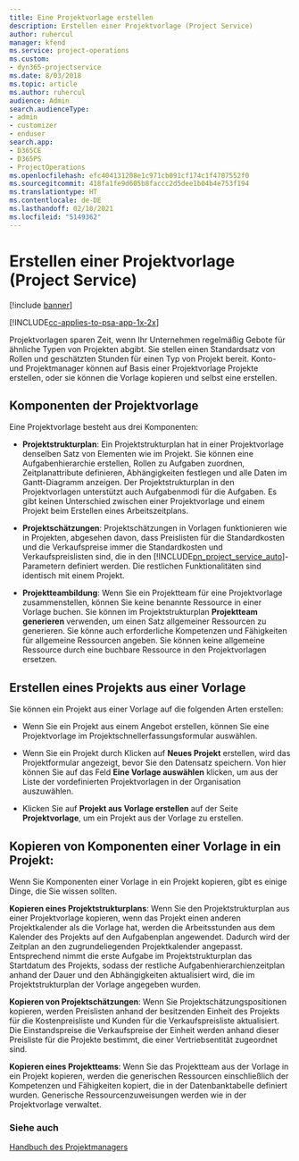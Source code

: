 ```yaml
---
title: Eine Projektvorlage erstellen
description: Erstellen einer Projektvorlage (Project Service)
author: ruhercul
manager: kfend
ms.service: project-operations
ms.custom:
- dyn365-projectservice
ms.date: 8/03/2018
ms.topic: article
ms.author: ruhercul
audience: Admin
search.audienceType:
- admin
- customizer
- enduser
search.app:
- D365CE
- D365PS
- ProjectOperations
ms.openlocfilehash: efc404131208e1c971cb091cf174c1f4707552f0
ms.sourcegitcommit: 418fa1fe9d605b8faccc2d5dee1b04b4e753f194
ms.translationtype: HT
ms.contentlocale: de-DE
ms.lasthandoff: 02/10/2021
ms.locfileid: "5149362"
---
```

# <a name="create-a-project-template-project-service"></a>Erstellen einer Projektvorlage (Project Service)

[!include [banner](../includes/psa-now-project-operations.md)]

[!INCLUDE[cc-applies-to-psa-app-1x-2x](../includes/cc-applies-to-psa-app-1x-2x.md)]

Projektvorlagen sparen Zeit, wenn Ihr Unternehmen regelmäßig Gebote für ähnliche Typen von Projekten abgibt. Sie stellen einen Standardsatz von Rollen und geschätzten Stunden für einen Typ von Projekt bereit. Konto- und Projektmanager können auf Basis einer Projektvorlage Projekte erstellen, oder sie können die Vorlage kopieren und selbst eine erstellen.  
  
## <a name="components-of-project-template"></a>Komponenten der Projektvorlage
 Eine Projektvorlage besteht aus drei Komponenten:  
  
- **Projektstrukturplan**: Ein Projektstrukturplan hat in einer Projektvorlage denselben Satz von Elementen wie im Projekt. Sie können eine Aufgabenhierarchie erstellen, Rollen zu Aufgaben zuordnen, Zeitplanattribute definieren, Abhängigkeiten festlegen und alle Daten im Gantt-Diagramm anzeigen. Der Projektstrukturplan in den Projektvorlagen unterstützt auch Aufgabenmodi für die Aufgaben. Es gibt keinen Unterschied zwischen einer Projektvorlage und einem Projekt beim Erstellen eines Arbeitszeitplans.  
  
- **Projektschätzungen**: Projektschätzungen in Vorlagen funktionieren wie in Projekten, abgesehen davon, dass Preislisten für die Standardkosten und die Verkaufspreise immer die Standardkosten und Verkaufspreislisten sind, die in den [!INCLUDE[pn_project_service_auto](../includes/pn-project-service-auto.md)]-Parametern definiert werden. Die restlichen Funktionalitäten sind identisch mit einem Projekt.  
  
- **Projektteambildung**: Wenn Sie ein Projektteam für eine Projektvorlage zusammenstellen, können Sie keine benannte Ressource in einer Vorlage buchen. Sie können im Projektstrukturplan **Projektteam generieren** verwenden, um einen Satz allgemeiner Ressourcen zu generieren. Sie könne auch erforderliche Kompetenzen und Fähigkeiten für allgemeine Ressourcen angeben. Sie können keine allgemeine Ressource durch eine buchbare Ressource in den Projektvorlagen ersetzen.  
  
## <a name="create-a-project-from-a-template"></a>Erstellen eines Projekts aus einer Vorlage  
 Sie können ein Projekt aus einer Vorlage auf die folgenden Arten erstellen:  
  
-   Wenn Sie ein Projekt aus einem Angebot erstellen, können Sie eine Projektvorlage im Projektschnellerfassungsformular auswählen.  
  
-   Wenn Sie ein Projekt durch Klicken auf **Neues Projekt** erstellen, wird das Projektformular angezeigt, bevor Sie den Datensatz speichern. Von hier können Sie auf das Feld **Eine Vorlage auswählen** klicken, um aus der Liste der vordefinierten Projektvorlagen in der Organisation auszuwählen.  
  
-   Klicken Sie auf **Projekt aus Vorlage erstellen** auf der Seite **Projektvorlage**, um ein Projekt aus der Vorlage zu erstellen.  
  
## <a name="copying-components-of-a-template-to-a-project"></a>Kopieren von Komponenten einer Vorlage in ein Projekt:  
 Wenn Sie Komponenten einer Vorlage in ein Projekt kopieren, gibt es einige Dinge, die Sie wissen sollten.  
  
 **Kopieren eines Projektstrukturplans**: Wenn Sie den Projektstrukturplan aus einer Projektvorlage kopieren, wenn das Projekt einen anderen Projektkalender als die Vorlage hat, werden die Arbeitsstunden aus dem Kalender des Projekts auf den Aufgabenplan angewendet. Dadurch wird der Zeitplan an den zugrundeliegenden Projektkalender angepasst. Entsprechend nimmt die erste Aufgabe im Projektstrukturplan das Startdatum des Projekts, sodass der restliche Aufgabenhierarchienzeitplan anhand der Dauer und den Abhängigkeiten aktualisiert wird, die im Projektstrukturplan der Vorlage angegeben wurden.  
  
 **Kopieren von Projektschätzungen**: Wenn Sie Projektschätzungspositionen kopieren, werden Preislisten anhand der besitzenden Einheit des Projekts für die Kostenpreisliste und Kunden für die Verkaufspreisliste aktualisiert. Die Einstandspreise die Verkaufspreise der Einheit werden anhand dieser Preisliste für die Projekte bestimmt, die einer Vertriebsentität zugeordnet sind.  
  
 **Kopieren eines Projektteams**: Wenn Sie das Projektteam aus der Vorlage in ein Projekt kopieren, werden die generischen Ressourcen einschließlich der Kompetenzen und Fähigkeiten kopiert, die in der Datenbanktabelle definiert wurden. Generische Ressourcenzuweisungen werden wie in der Projektvorlage verwaltet.  
  
### <a name="see-also"></a>Siehe auch  
 [Handbuch des Projektmanagers](../psa/project-manager-guide.md)
